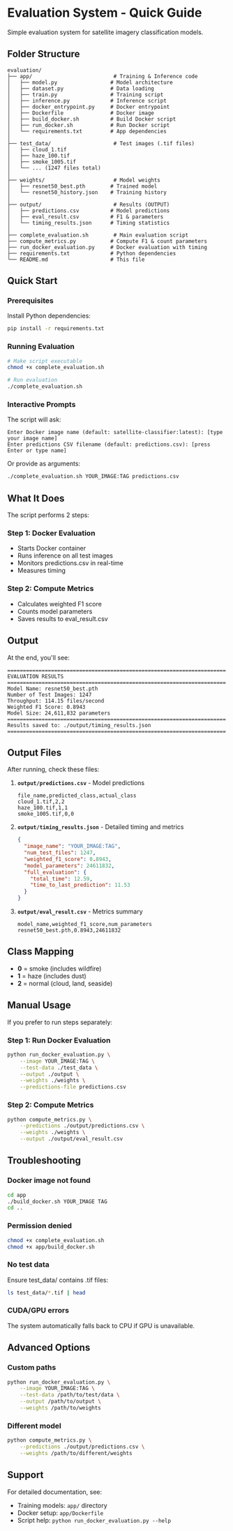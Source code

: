 # Evaluation System - Quick Guide

Simple evaluation system for satellite imagery classification models.

## Folder Structure

```
evaluation/
├── app/                          # Training & Inference code
│   ├── model.py                 # Model architecture
│   ├── dataset.py               # Data loading
│   ├── train.py                 # Training script
│   ├── inference.py             # Inference script
│   ├── docker_entrypoint.py     # Docker entrypoint
│   ├── Dockerfile               # Docker image
│   ├── build_docker.sh          # Build Docker script
│   ├── run_docker.sh            # Run Docker script
│   └── requirements.txt         # App dependencies
│
├── test_data/                    # Test images (.tif files)
│   ├── cloud_1.tif
│   ├── haze_100.tif
│   ├── smoke_1005.tif
│   └── ... (1247 files total)
│
├── weights/                      # Model weights
│   ├── resnet50_best.pth        # Trained model
│   └── resnet50_history.json    # Training history
│
├── output/                       # Results (OUTPUT)
│   ├── predictions.csv          # Model predictions
│   ├── eval_result.csv          # F1 & parameters
│   └── timing_results.json      # Timing statistics
│
├── complete_evaluation.sh        # Main evaluation script
├── compute_metrics.py           # Compute F1 & count parameters
├── run_docker_evaluation.py     # Docker evaluation with timing
├── requirements.txt             # Python dependencies
└── README.md                    # This file
```

## Quick Start

### Prerequisites

Install Python dependencies:
```bash
pip install -r requirements.txt
```

### Running Evaluation

```bash
# Make script executable
chmod +x complete_evaluation.sh

# Run evaluation
./complete_evaluation.sh
```

### Interactive Prompts

The script will ask:
```
Enter Docker image name (default: satellite-classifier:latest): [type your image name]
Enter predictions CSV filename (default: predictions.csv): [press Enter or type name]
```

Or provide as arguments:
```bash
./complete_evaluation.sh YOUR_IMAGE:TAG predictions.csv
```

## What It Does

The script performs 2 steps:

### Step 1: Docker Evaluation
- Starts Docker container
- Runs inference on all test images
- Monitors predictions.csv in real-time
- Measures timing

### Step 2: Compute Metrics
- Calculates weighted F1 score
- Counts model parameters
- Saves results to eval_result.csv

## Output

At the end, you'll see:

```
======================================================================
EVALUATION RESULTS
======================================================================
Model Name: resnet50_best.pth
Number of Test Images: 1247
Throughput: 114.15 files/second
Weighted F1 Score: 0.8943
Model Size: 24,611,832 parameters
======================================================================
Results saved to: ./output/timing_results.json
======================================================================
```

## Output Files

After running, check these files:

1. **`output/predictions.csv`** - Model predictions
   ```csv
   file_name,predicted_class,actual_class
   cloud_1.tif,2,2
   haze_100.tif,1,1
   smoke_1005.tif,0,0
   ```

2. **`output/timing_results.json`** - Detailed timing and metrics
   ```json
   {
     "image_name": "YOUR_IMAGE:TAG",
     "num_test_files": 1247,
     "weighted_f1_score": 0.8943,
     "model_parameters": 24611832,
     "full_evaluation": {
       "total_time": 12.59,
       "time_to_last_prediction": 11.53
     }
   }
   ```

3. **`output/eval_result.csv`** - Metrics summary
   ```csv
   model_name,weighted_f1_score,num_parameters
   resnet50_best.pth,0.8943,24611832
   ```

## Class Mapping

- **0** = smoke (includes wildfire)
- **1** = haze (includes dust)
- **2** = normal (cloud, land, seaside)

## Manual Usage

If you prefer to run steps separately:

### Step 1: Run Docker Evaluation
```bash
python run_docker_evaluation.py \
    --image YOUR_IMAGE:TAG \
    --test-data ./test_data \
    --output ./output \
    --weights ./weights \
    --predictions-file predictions.csv
```

### Step 2: Compute Metrics
```bash
python compute_metrics.py \
    --predictions ./output/predictions.csv \
    --weights ./weights \
    --output ./output/eval_result.csv
```

## Troubleshooting

### Docker image not found
```bash
cd app
./build_docker.sh YOUR_IMAGE TAG
cd ..
```

### Permission denied
```bash
chmod +x complete_evaluation.sh
chmod +x app/build_docker.sh
```

### No test data
Ensure test_data/ contains .tif files:
```bash
ls test_data/*.tif | head
```

### CUDA/GPU errors
The system automatically falls back to CPU if GPU is unavailable.

## Advanced Options

### Custom paths
```bash
python run_docker_evaluation.py \
    --image YOUR_IMAGE:TAG \
    --test-data /path/to/test/data \
    --output /path/to/output \
    --weights /path/to/weights
```

### Different model
```bash
python compute_metrics.py \
    --predictions ./output/predictions.csv \
    --weights /path/to/different/weights
```

## Support

For detailed documentation, see:
- Training models: `app/` directory
- Docker setup: `app/Dockerfile`
- Script help: `python run_docker_evaluation.py --help`

